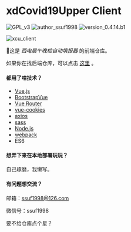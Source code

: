 # xdCovid19Upper Client

![GPL_v3](https://img.shields.io/badge/GPL-v3-blue) ![author_ssuf1998](https://img.shields.io/badge/author-ssuf1998-red) ![version_0.4.14.b1](https://img.shields.io/badge/version-0.4.14.b1-green)

![xcu_client](https://img.shields.io/badge/xcu-client-9cf)

🌟这是 *西电晨午晚检自动填报器* 的前端仓库。

如果你在找后端仓库，可以点击 [这里](https://github.com/ssuf1998/xdCovid19Upper-Server) 。

#### 都用了啥技术？
- [Vue.js](https://cn.vuejs.org/index.html)
- [BootstrapVue](https://bootstrap-vue.org/)
- [Vue Router](https://router.vuejs.org/zh/)
- [vue-cookies](https://github.com/cmp-cc/vue-cookies)
- [axios](https://github.com/axios/axios)
- [sass](https://github.com/sass/sass)
- [Node.js](https://nodejs.org/)
- [webpack](https://webpack.js.org/)
- ES6

#### 想弄下来在本地部署玩玩？
自己琢磨，我懒写。

#### 有问题想交流？
邮箱：[ssuf1998@126.com](mailto:ssuf1998@126.com)

微信号：ssuf1998

要不给仓库点个星？